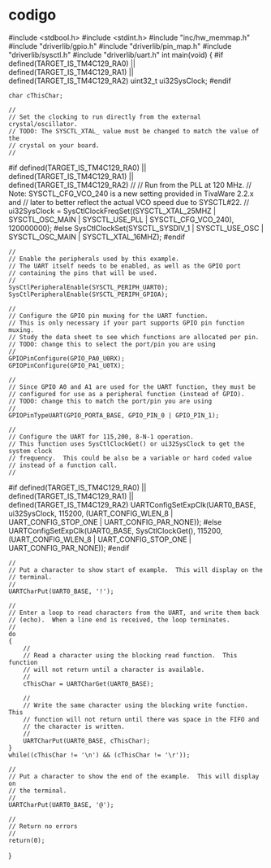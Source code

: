 # codigo
#include <stdbool.h>
#include <stdint.h>
#include "inc/hw_memmap.h"
#include "driverlib/gpio.h"
#include "driverlib/pin_map.h"
#include "driverlib/sysctl.h"
#include "driverlib/uart.h"
int
main(void)
{
#if defined(TARGET_IS_TM4C129_RA0) ||                                         \
    defined(TARGET_IS_TM4C129_RA1) ||                                         \
    defined(TARGET_IS_TM4C129_RA2)
    uint32_t ui32SysClock;
#endif

    char cThisChar;

    //
    // Set the clocking to run directly from the external crystal/oscillator.
    // TODO: The SYSCTL_XTAL_ value must be changed to match the value of the
    // crystal on your board.
    //
#if defined(TARGET_IS_TM4C129_RA0) ||                                         \
    defined(TARGET_IS_TM4C129_RA1) ||                                         \
    defined(TARGET_IS_TM4C129_RA2)
    //
    // Run from the PLL at 120 MHz.
    // Note: SYSCTL_CFG_VCO_240 is a new setting provided in TivaWare 2.2.x and
    // later to better reflect the actual VCO speed due to SYSCTL#22.
    //
    ui32SysClock = SysCtlClockFreqSet((SYSCTL_XTAL_25MHZ |
                                       SYSCTL_OSC_MAIN |
                                       SYSCTL_USE_PLL |
                                       SYSCTL_CFG_VCO_240), 120000000);
#else
    SysCtlClockSet(SYSCTL_SYSDIV_1 | SYSCTL_USE_OSC | SYSCTL_OSC_MAIN |
                   SYSCTL_XTAL_16MHZ);
#endif

    //
    // Enable the peripherals used by this example.
    // The UART itself needs to be enabled, as well as the GPIO port
    // containing the pins that will be used.
    //
    SysCtlPeripheralEnable(SYSCTL_PERIPH_UART0);
    SysCtlPeripheralEnable(SYSCTL_PERIPH_GPIOA);

    //
    // Configure the GPIO pin muxing for the UART function.
    // This is only necessary if your part supports GPIO pin function muxing.
    // Study the data sheet to see which functions are allocated per pin.
    // TODO: change this to select the port/pin you are using
    //
    GPIOPinConfigure(GPIO_PA0_U0RX);
    GPIOPinConfigure(GPIO_PA1_U0TX);

    //
    // Since GPIO A0 and A1 are used for the UART function, they must be
    // configured for use as a peripheral function (instead of GPIO).
    // TODO: change this to match the port/pin you are using
    //
    GPIOPinTypeUART(GPIO_PORTA_BASE, GPIO_PIN_0 | GPIO_PIN_1);

    //
    // Configure the UART for 115,200, 8-N-1 operation.
    // This function uses SysCtlClockGet() or ui32SysClock to get the system clock
    // frequency.  This could be also be a variable or hard coded value
    // instead of a function call.
    //
#if defined(TARGET_IS_TM4C129_RA0) ||                                         \
    defined(TARGET_IS_TM4C129_RA1) ||                                         \
    defined(TARGET_IS_TM4C129_RA2)
    UARTConfigSetExpClk(UART0_BASE, ui32SysClock, 115200,
                        (UART_CONFIG_WLEN_8 | UART_CONFIG_STOP_ONE |
                         UART_CONFIG_PAR_NONE));
#else
    UARTConfigSetExpClk(UART0_BASE, SysCtlClockGet(), 115200,
                        (UART_CONFIG_WLEN_8 | UART_CONFIG_STOP_ONE |
                         UART_CONFIG_PAR_NONE));
#endif

    //
    // Put a character to show start of example.  This will display on the
    // terminal.
    //
    UARTCharPut(UART0_BASE, '!');

    //
    // Enter a loop to read characters from the UART, and write them back
    // (echo).  When a line end is received, the loop terminates.
    //
    do
    {
        //
        // Read a character using the blocking read function.  This function
        // will not return until a character is available.
        //
        cThisChar = UARTCharGet(UART0_BASE);

        //
        // Write the same character using the blocking write function.  This
        // function will not return until there was space in the FIFO and
        // the character is written.
        //
        UARTCharPut(UART0_BASE, cThisChar);
    }
    while((cThisChar != '\n') && (cThisChar != '\r'));

    //
    // Put a character to show the end of the example.  This will display on
    // the terminal.
    //
    UARTCharPut(UART0_BASE, '@');

    //
    // Return no errors
    //
    return(0);
}
